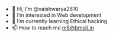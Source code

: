 - 👋 Hi, I’m @vaishwarya2610
- 👀 I’m interested in Web development 
- 🌱 I’m currently learning Ethical hacking
- 📫 How to reach me m5@bmsit.in

<!---
vaishwarya2610/vaishwarya2610 is a ✨ special ✨ repository because its `README.md` (this file) appears on your GitHub profile.
You can click the Preview link to take a look at your changes.
--->
